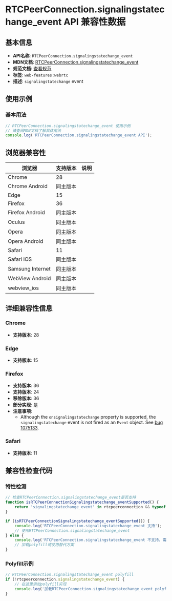 # RTCPeerConnection.signalingstatechange_event API 兼容性数据

## 基本信息

- **API名称**: `RTCPeerConnection.signalingstatechange_event`
- **MDN文档**: [RTCPeerConnection.signalingstatechange_event](https://developer.mozilla.org/docs/Web/API/RTCPeerConnection/signalingstatechange_event)
- **规范文档**: [查看规范](https://w3c.github.io/webrtc-pc/#event-signalingstatechange)
- **标签**: `web-features:webrtc`
- **描述**: `signalingstatechange` event

## 使用示例

### 基本用法

```javascript
// RTCPeerConnection.signalingstatechange_event 使用示例
// 请查阅MDN文档了解具体用法
console.log('RTCPeerConnection.signalingstatechange_event API');
```

## 浏览器兼容性

| 浏览器 | 支持版本 | 说明 |
|--------|----------|------|
| Chrome | 28 |  |
| Chrome Android | 同主版本 |  |
| Edge | 15 |  |
| Firefox | 36 |  |
| Firefox Android | 同主版本 |  |
| Oculus | 同主版本 |  |
| Opera | 同主版本 |  |
| Opera Android | 同主版本 |  |
| Safari | 11 |  |
| Safari iOS | 同主版本 |  |
| Samsung Internet | 同主版本 |  |
| WebView Android | 同主版本 |  |
| webview_ios | 同主版本 |  |

## 详细兼容性信息

### Chrome

- **支持版本**: 28

### Edge

- **支持版本**: 15

### Firefox

- **支持版本**: 36
- **支持版本**: 24
- **移除版本**: 36
- **部分实现**: 是
- **注意事项**:
  - Although the `onsignalingstatechange` property is supported, the `signalingstatechange` event is not fired as an `Event` object. See [bug 1075133](https://bugzil.la/1075133).

### Safari

- **支持版本**: 11

## 兼容性检查代码

### 特性检测

```javascript
// 检查RTCPeerConnection.signalingstatechange_event是否支持
function isRTCPeerConnectionSignalingstatechange_eventSupported() {
    return 'signalingstatechange_event' in rtcpeerconnection && typeof rtcpeerconnection.signalingstatechange_event === 'function';
}

if (isRTCPeerConnectionSignalingstatechange_eventSupported()) {
    console.log('RTCPeerConnection.signalingstatechange_event 支持');
    // 使用RTCPeerConnection.signalingstatechange_event
} else {
    console.log('RTCPeerConnection.signalingstatechange_event 不支持，需要polyfill');
    // 加载polyfill或使用替代方案
}
```

### Polyfill示例

```javascript
// RTCPeerConnection.signalingstatechange_event polyfill
if (!rtcpeerconnection.signalingstatechange_event) {
    // 在这里添加polyfill实现
    console.log('加载RTCPeerConnection.signalingstatechange_event polyfill');
}
```

